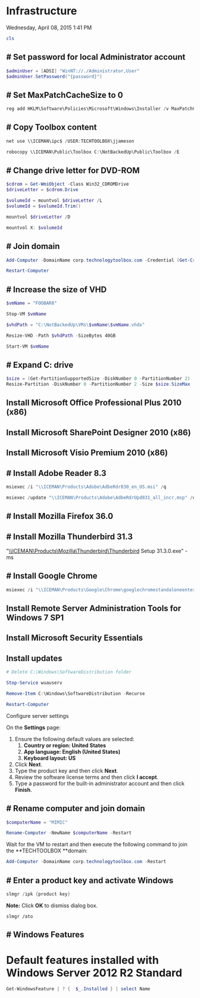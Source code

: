 ﻿# Infrastructure

Wednesday, April 08, 2015
1:41 PM

```PowerShell
cls
```

## # Set password for local Administrator account

```PowerShell
$adminUser = [ADSI] "WinNT://./Administrator,User"
$adminUser.SetPassword("{password}")
```

## # Set MaxPatchCacheSize to 0

```PowerShell
reg add HKLM\Software\Policies\Microsoft\Windows\Installer /v MaxPatchCacheSize /t REG_DWORD /d 0 /f
```

## # Copy Toolbox content

```PowerShell
net use \\ICEMAN\ipc$ /USER:TECHTOOLBOX\jjameson

robocopy \\ICEMAN\Public\Toolbox C:\NotBackedUp\Public\Toolbox /E
```

## # Change drive letter for DVD-ROM

```PowerShell
$cdrom = Get-WmiObject -Class Win32_CDROMDrive
$driveLetter = $cdrom.Drive

$volumeId = mountvol $driveLetter /L
$volumeId = $volumeId.Trim()

mountvol $driveLetter /D

mountvol X: $volumeId
```

## # Join domain

```PowerShell
Add-Computer -DomainName corp.technologytoolbox.com -Credential (Get-Credential)

Restart-Computer
```

## # Increase the size of VHD

```PowerShell
$vmName = "FOOBAR8"

Stop-VM $vmName

$vhdPath = "C:\NotBackedUp\VMs\$vmName\$vmName.vhdx"

Resize-VHD -Path $vhdPath -SizeBytes 40GB

Start-VM $vmName
```

## # Expand C: drive

```PowerShell
$size = (Get-PartitionSupportedSize -DiskNumber 0 -PartitionNumber 2)
Resize-Partition -DiskNumber 0 -PartitionNumber 2 -Size $size.SizeMax
```

## Install Microsoft Office Professional Plus 2010 (x86)

## Install Microsoft SharePoint Designer 2010 (x86)

## Install Microsoft Visio Premium 2010 (x86)

## # Install Adobe Reader 8.3

```PowerShell
msiexec /i "\\ICEMAN\Products\Adobe\AdbeRdr830_en_US.msi" /q

msiexec /update "\\ICEMAN\Products\Adobe\AdbeRdrUpd831_all_incr.msp" /q
```

## # Install Mozilla Firefox 36.0

## # Install Mozilla Thunderbird 31.3

"[\\\\ICEMAN\\Products\\Mozilla\\Thunderbird\\Thunderbird](\\ICEMAN\Products\Mozilla\Thunderbird\Thunderbird) Setup 31.3.0.exe" -ms

## # Install Google Chrome

```PowerShell
msiexec /i "\\ICEMAN\Products\Google\Chrome\googlechromestandaloneenterprise.msi" /q
```

## Install Remote Server Administration Tools for Windows 7 SP1

## Install Microsoft Security Essentials

## Install updates

```PowerShell
# Delete C:\Windows\SoftwareDistribution folder

Stop-Service wuauserv

Remove-Item C:\Windows\SoftwareDistribution -Recurse

Restart-Computer
```

Configure server settings

On the **Settings** page:

1. Ensure the following default values are selected:
   1. **Country or region: United States**
   2. **App language: English (United States)**
   3. **Keyboard layout: US**
2. Click **Next**.
3. Type the product key and then click **Next**.
4. Review the software license terms and then click **I accept**.
5. Type a password for the built-in administrator account and then click **Finish**.

## # Rename computer and join domain

```PowerShell
$computerName = "MIMIC"

Rename-Computer -NewName $computerName -Restart
```

Wait for the VM to restart and then execute the following command to join the **TECHTOOLBOX **domain:

```PowerShell
Add-Computer -DomainName corp.technologytoolbox.com -Restart
```

## # Enter a product key and activate Windows

```PowerShell
slmgr /ipk {product key}
```

**Note:** Click **OK** to dismiss dialog box.

```Console
slmgr /ato
```

## # Windows Features

# Default features installed with Windows Server 2012 R2 Standard

```PowerShell
Get-WindowsFeature | ? {  $_.Installed } | select Name
```
